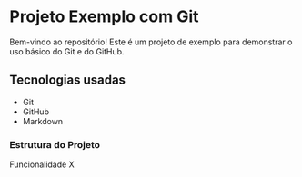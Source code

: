 # Projeto Exemplo com Git

Bem-vindo ao repositório! Este é um projeto de exemplo para demonstrar o uso básico do Git e do GitHub.

## Tecnologias usadas

- Git
- GitHub
- Markdown

### Estrutura do Projeto

Funcionalidade X

